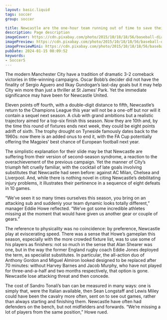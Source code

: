 ```yaml
---
layout: basic.liquid
tags: soccer
group: soccer

title: Newcastle are the one-hour team running out of time to save their season
description: Page description
imageCover: https://cdn.pixabay.com/photo/2015/10/18/18/56/baseball-diamond-995024_1280.jpg
imagePreview: https://cdn.pixabay.com/photo/2015/10/18/18/56/baseball-diamond-995024_1280.jpg
imagePreviewMini: https://cdn.pixabay.com/photo/2015/10/18/18/56/baseball-diamond-995024_1280.jpg
pubDate: 2024-01-15 08:09:52
keywords:
- Soccer5
---
```


The modern Manchester City have a tradition of dramatic 3-2 comeback victories in title-winning campaigns. Oscar Bobb’s decider did not have the finality of Sergio Aguero and Ilkay Gundogan’s last-day goals but it may help City win more than just a thriller at St James’ Park. Yet the immediate significance may have been for Newcastle United.

Eleven points off fourth, with a double-digit distance to fifth, Newcastle’s return to the Champions League this year will not be a one-off but nor will it contain a sequel next season. A club with grand ambitions but a realistic trajectory aimed for a top-six finish this season. Now they are 10th and, by the time this round of fixtures ends next week, they could be eight points adrift of sixth. The trophy drought on Tyneside famously dates back to the 1960s: now there is an added onus to end it, with the FA Cup potentially offering the Magpies’ best chance of European football next year.

The simplistic explanation for their slide may be that Newcastle are suffering from their version of second-season syndrome, a reaction to the overachievement of the previous campaign. Yet the manner of City’s triumph felt cruelly familiar, with the cocktail of late goals involving substitutes that Newcastle had seen before: against AC Milan, Chelsea and Liverpool. And, while there is nothing novel in citing Newcastle’s debilitating injury problems, it illustrates their pertinence in a sequence of eight defeats in 10 games.

“We’ve seen it so many times ourselves this season, you bring on an attacking sub and suddenly your team dynamic looks totally different,” manager Eddie Howe reflected. “We’ve got some incredible athletes missing at the moment that would have given us another gear or couple of gears.”

The reference to physicality was no coincidence: by preference, Newcastle play at eviscerating speed. There was a sense that Howe’s gameplan this season, especially with the more crowded fixture list, was to use some of his players as finishers: not so much in the sense that Alan Shearer was one, but in the way the former England rugby coach Eddie Jones deployed the term, as specialist substitutes. In particular, the all-action duo of Anthony Gordon and Miguel Almiron looked designed to be replaced after 70 minutes: without Harvey Barnes and Jacob Murphy, who have not played for three-and-a-half and two months respectively, that option is gone. Newcastle lose attacking threat and then concede.

The cost of Sandro Tonali’s ban can be measured in many ways: one is simply that, were the Italian available, then Sean Longstaff and Lewis Miley could have been the cavalry more often, sent on to see out games, rather than always starting and finishing them. Newcastle have often had defenders on the bench, but not midfielders and forwards. “We’re missing a lot of players from the same position,” Howe rued.



